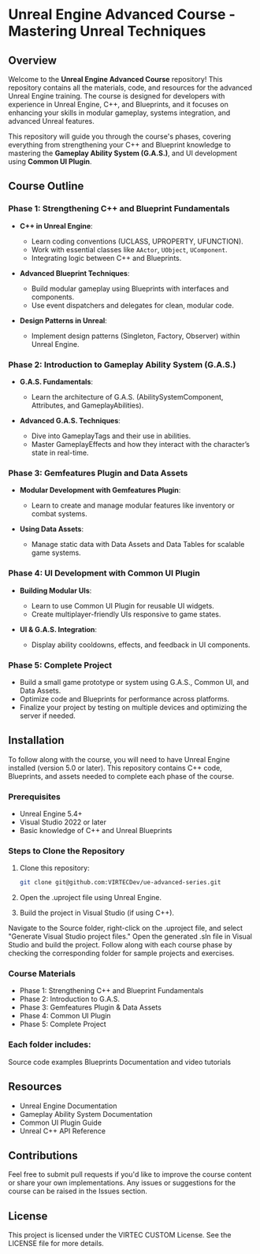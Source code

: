 # Unreal Engine Advanced Course - Mastering Unreal Techniques

## Overview
Welcome to the **Unreal Engine Advanced Course** repository! This repository contains all the materials, code, and resources for the advanced Unreal Engine training. The course is designed for developers with experience in Unreal Engine, C++, and Blueprints, and it focuses on enhancing your skills in modular gameplay, systems integration, and advanced Unreal features.

This repository will guide you through the course's phases, covering everything from strengthening your C++ and Blueprint knowledge to mastering the **Gameplay Ability System (G.A.S.)**, and UI development using **Common UI Plugin**. 

## Course Outline

### **Phase 1: Strengthening C++ and Blueprint Fundamentals**
- **C++ in Unreal Engine**:
  - Learn coding conventions (UCLASS, UPROPERTY, UFUNCTION).
  - Work with essential classes like `AActor`, `UObject`, `UComponent`.
  - Integrating logic between C++ and Blueprints.
  
- **Advanced Blueprint Techniques**:
  - Build modular gameplay using Blueprints with interfaces and components.
  - Use event dispatchers and delegates for clean, modular code.
  
- **Design Patterns in Unreal**:
  - Implement design patterns (Singleton, Factory, Observer) within Unreal Engine.

### **Phase 2: Introduction to Gameplay Ability System (G.A.S.)**
- **G.A.S. Fundamentals**:
  - Learn the architecture of G.A.S. (AbilitySystemComponent, Attributes, and GameplayAbilities).
  
- **Advanced G.A.S. Techniques**:
  - Dive into GameplayTags and their use in abilities.
  - Master GameplayEffects and how they interact with the character’s state in real-time.

### **Phase 3: Gemfeatures Plugin and Data Assets**
- **Modular Development with Gemfeatures Plugin**:
  - Learn to create and manage modular features like inventory or combat systems.

- **Using Data Assets**:
  - Manage static data with Data Assets and Data Tables for scalable game systems.

### **Phase 4: UI Development with Common UI Plugin**
- **Building Modular UIs**:
  - Learn to use Common UI Plugin for reusable UI widgets.
  - Create multiplayer-friendly UIs responsive to game states.

- **UI & G.A.S. Integration**:
  - Display ability cooldowns, effects, and feedback in UI components.

### **Phase 5: Complete Project**
- Build a small game prototype or system using G.A.S., Common UI, and Data Assets.
- Optimize code and Blueprints for performance across platforms.
- Finalize your project by testing on multiple devices and optimizing the server if needed.

## Installation

To follow along with the course, you will need to have Unreal Engine installed (version 5.0 or later). This repository contains C++ code, Blueprints, and assets needed to complete each phase of the course.

### Prerequisites
- Unreal Engine 5.4+
- Visual Studio 2022 or later
- Basic knowledge of C++ and Unreal Blueprints

### Steps to Clone the Repository

1. Clone this repository:
   ```bash
   git clone git@github.com:VIRTECDev/ue-advanced-series.git
2. Open the .uproject file using Unreal Engine.

3. Build the project in Visual Studio (if using C++).

Navigate to the Source folder, right-click on the .uproject file, and select "Generate Visual Studio project files."
Open the generated .sln file in Visual Studio and build the project.
Follow along with each course phase by checking the corresponding folder for sample projects and exercises.

### Course Materials
- Phase 1: Strengthening C++ and Blueprint Fundamentals
- Phase 2: Introduction to G.A.S.
- Phase 3: Gemfeatures Plugin & Data Assets
- Phase 4: Common UI Plugin
- Phase 5: Complete Project
### Each folder includes:

Source code examples
Blueprints
Documentation and video tutorials
## Resources
- Unreal Engine Documentation
- Gameplay Ability System Documentation
- Common UI Plugin Guide
- Unreal C++ API Reference
## Contributions
Feel free to submit pull requests if you'd like to improve the course content or share your own implementations. Any issues or suggestions for the course can be raised in the Issues section.

## License
This project is licensed under the VIRTEC CUSTOM License. See the LICENSE file for more details.


